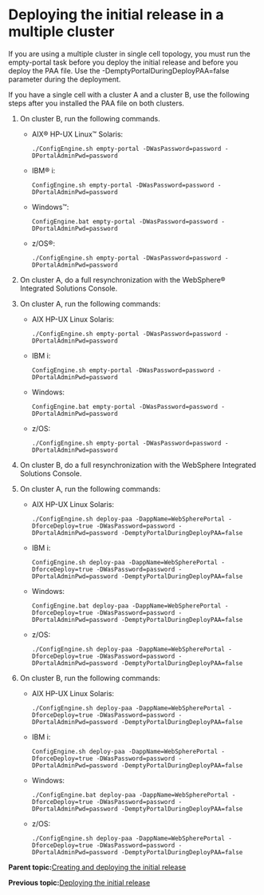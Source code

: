 # Deploying the initial release in a multiple cluster

If you are using a multiple cluster in single cell topology, you must run the empty-portal task before you deploy the initial release and before you deploy the PAA file. Use the -DemptyPortalDuringDeployPAA=false parameter during the deployment.

If you have a single cell with a cluster A and a cluster B, use the following steps after you installed the PAA file on both clusters.

1.  On cluster B, run the following commands.

    -   AIX® HP-UX Linux™ Solaris:

        ```
        ./ConfigEngine.sh empty-portal -DWasPassword=password -DPortalAdminPwd=password
        ```

    -   IBM® i:

        ```
        ConfigEngine.sh empty-portal -DWasPassword=password -DPortalAdminPwd=password
        ```

    -   Windows™:

        ```
        ConfigEngine.bat empty-portal -DWasPassword=password -DPortalAdminPwd=password
        ```

    -   z/OS®:

        ```
        ./ConfigEngine.sh empty-portal -DWasPassword=password -DPortalAdminPwd=password
        ```

2.  On cluster A, do a full resynchronization with the WebSphere® Integrated Solutions Console.

3.  On cluster A, run the following commands:

    -   AIX HP-UX Linux Solaris:

        ```
        ./ConfigEngine.sh empty-portal -DWasPassword=password -DPortalAdminPwd=password
        ```

    -   IBM i:

        ```
        ConfigEngine.sh empty-portal -DWasPassword=password -DPortalAdminPwd=password
        ```

    -   Windows:

        ```
        ConfigEngine.bat empty-portal -DWasPassword=password -DPortalAdminPwd=password
        ```

    -   z/OS:

        ```
        ./ConfigEngine.sh empty-portal -DWasPassword=password -DPortalAdminPwd=password
        ```

4.  On cluster B, do a full resynchronization with the WebSphere Integrated Solutions Console.

5.  On cluster A, run the following commands:

    -   AIX HP-UX Linux Solaris:

        ```
        ./ConfigEngine.sh deploy-paa -DappName=WebSpherePortal -DforceDeploy=true -DWasPassword=password -DPortalAdminPwd=password -DemptyPortalDuringDeployPAA=false
        ```

    -   IBM i:

        ```
        ConfigEngine.sh deploy-paa -DappName=WebSpherePortal -DforceDeploy=true -DWasPassword=password -DPortalAdminPwd=password -DemptyPortalDuringDeployPAA=false
        ```

    -   Windows:

        ```
        ConfigEngine.bat deploy-paa -DappName=WebSpherePortal -DforceDeploy=true -DWasPassword=password -DPortalAdminPwd=password -DemptyPortalDuringDeployPAA=false
        ```

    -   z/OS:

        ```
        ./ConfigEngine.sh deploy-paa -DappName=WebSpherePortal -DforceDeploy=true -DWasPassword=password -DPortalAdminPwd=password -DemptyPortalDuringDeployPAA=false
        ```

6.  On cluster B, run the following commands:

    -   AIX HP-UX Linux Solaris:

        ```
        ./ConfigEngine.sh deploy-paa -DappName=WebSpherePortal -DforceDeploy=true -DWasPassword=password -DPortalAdminPwd=password -DemptyPortalDuringDeployPAA=false
        ```

    -   IBM i:

        ```
        ConfigEngine.sh deploy-paa -DappName=WebSpherePortal -DforceDeploy=true -DWasPassword=password -DPortalAdminPwd=password -DemptyPortalDuringDeployPAA=false
        ```

    -   Windows:

        ```
        ./ConfigEngine.bat deploy-paa -DappName=WebSpherePortal -DforceDeploy=true -DWasPassword=password -DPortalAdminPwd=password -DemptyPortalDuringDeployPAA=false
        ```

    -   z/OS:

        ```
        ./ConfigEngine.sh deploy-paa -DappName=WebSpherePortal -DforceDeploy=true -DWasPassword=password -DPortalAdminPwd=password -DemptyPortalDuringDeployPAA=false
        ```


**Parent topic:**[Creating and deploying the initial release](../deploy/dep_initial.md)

**Previous topic:**[Deploying the initial release](../deploy/dep_deploy.md)


